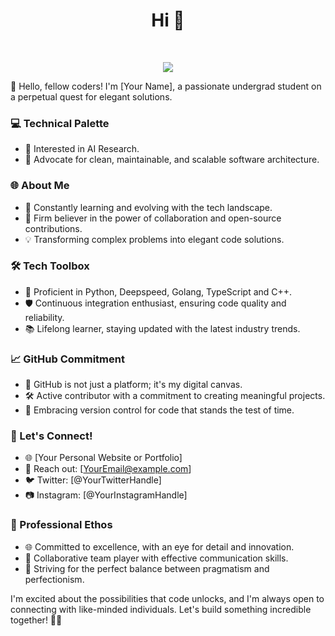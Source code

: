 <h1 align="center">Hi 👋</h1>

<div align="center">
   
 </div>

 <br />

 <div align="center">

![](http://github-profile-summary-cards.vercel.app/api/cards/profile-details?username=NattapolChan&theme=tokyonight)

</div>


👋 Hello, fellow coders! I'm [Your Name], a passionate undergrad student on a perpetual quest for elegant solutions.

### 💻 Technical Palette
- 💼 Interested in AI Research.
- 📝 Advocate for clean, maintainable, and scalable software architecture.

### 🌐 About Me
- 🌱 Constantly learning and evolving with the tech landscape.
- 🤝 Firm believer in the power of collaboration and open-source contributions.
- 💡 Transforming complex problems into elegant code solutions.

### 🛠️ Tech Toolbox
- 🔧 Proficient in Python, Deepspeed, Golang, TypeScript and C++.
- 🛡️ Continuous integration enthusiast, ensuring code quality and reliability.
- 📚 Lifelong learner, staying updated with the latest industry trends.

### 📈 GitHub Commitment
- 🤖 GitHub is not just a platform; it's my digital canvas.
- 🛠️ Active contributor with a commitment to creating meaningful projects.
- 🌟 Embracing version control for code that stands the test of time.

### 🚀 Let's Connect!
- 🌐 [Your Personal Website or Portfolio]
- 📧 Reach out: [YourEmail@example.com]
- 🐦 Twitter: [@YourTwitterHandle]
- 📷 Instagram: [@YourInstagramHandle]

### 🌟 Professional Ethos
- 🌐 Committed to excellence, with an eye for detail and innovation.
- 👥 Collaborative team player with effective communication skills.
- 🌟 Striving for the perfect balance between pragmatism and perfectionism.

I'm excited about the possibilities that code unlocks, and I'm always open to connecting with like-minded individuals. Let's build something incredible together! 🚀✨
